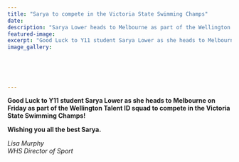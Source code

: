 ```yaml
---
title: "Sarya to compete in the Victoria State Swimming Champs"
date: 
description: "Sarya Lower heads to Melbourne as part of the Wellington Talent ID squad to compete in the Victoria State Swimming Champs!"
featured-image: 
excerpt: "Good Luck to Y11 student Sarya Lower as she heads to Melbourne on Friday as part of the Wellington Talent ID squad to compete in the Victoria State Swimming Champs!"
image_gallery:
    
    
    
    
    
---
```


<p><strong>Good Luck to Y11 student Sarya Lower as she heads to Melbourne on Friday as part of the Wellington Talent ID squad to compete in the Victoria State Swimming Champs!&nbsp;</strong><br /><strong></strong></p>
<p><strong>Wishing you all the best Sarya.</strong></p>
<p><em>Lisa Murphy<br />WHS Director of Sport</em></p>

